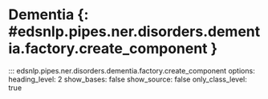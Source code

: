 # Dementia {: #edsnlp.pipes.ner.disorders.dementia.factory.create_component }

::: edsnlp.pipes.ner.disorders.dementia.factory.create_component
    options:
        heading_level: 2
        show_bases: false
        show_source: false
        only_class_level: true
